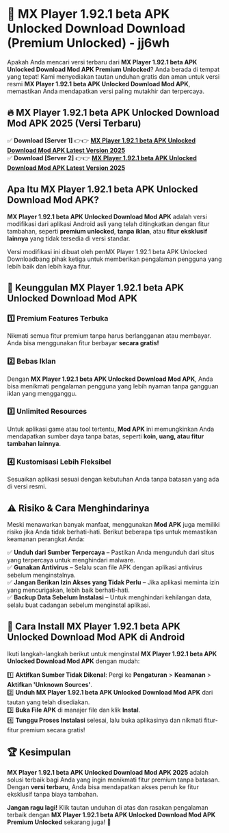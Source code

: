 # 🎯 MX Player 1.92.1 beta APK Unlocked Download  Download (Premium Unlocked) -  jj6wh

Apakah Anda mencari versi terbaru dari **MX Player 1.92.1 beta APK Unlocked Download Mod APK Premium Unlocked**? Anda berada di tempat yang tepat! Kami menyediakan tautan unduhan gratis dan aman untuk versi resmi **MX Player 1.92.1 beta APK Unlocked Download Mod APK**, memastikan Anda mendapatkan versi paling mutakhir dan terpercaya.

## 🔥 MX Player 1.92.1 beta APK Unlocked Download Mod APK 2025 (Versi Terbaru)

✅ **Download [Server 1]** 👉👉 [**MX Player 1.92.1 beta APK Unlocked Download Mod APK Latest Version 2025**](https://momento.my/?title=MX_Player_1.92.1_beta_APK_Unlocked_Download)  
✅ **Download [Server 2]** 👉👉 [**MX Player 1.92.1 beta APK Unlocked Download Mod APK Latest Version 2025**](https://momento.my/?title=MX_Player_1.92.1_beta_APK_Unlocked_Download)  

## Apa Itu MX Player 1.92.1 beta APK Unlocked Download Mod APK?

**MX Player 1.92.1 beta APK Unlocked Download Mod APK** adalah versi modifikasi dari aplikasi Android asli yang telah ditingkatkan dengan fitur tambahan, seperti **premium unlocked**, **tanpa iklan**, atau **fitur eksklusif lainnya** yang tidak tersedia di versi standar.

Versi modifikasi ini dibuat oleh penMX Player 1.92.1 beta APK Unlocked Downloadbang pihak ketiga untuk memberikan pengalaman pengguna yang lebih baik dan lebih kaya fitur.

## 🎯 Keunggulan MX Player 1.92.1 beta APK Unlocked Download Mod APK

### 1️⃣ Premium Features Terbuka
Nikmati semua fitur premium tanpa harus berlangganan atau membayar. Anda bisa menggunakan fitur berbayar **secara gratis!**

### 2️⃣ Bebas Iklan
Dengan **MX Player 1.92.1 beta APK Unlocked Download Mod APK**, Anda bisa menikmati pengalaman pengguna yang lebih nyaman tanpa gangguan iklan yang mengganggu.

### 3️⃣ Unlimited Resources
Untuk aplikasi game atau tool tertentu, **Mod APK** ini memungkinkan Anda mendapatkan sumber daya tanpa batas, seperti **koin, uang, atau fitur tambahan lainnya**.

### 4️⃣ Kustomisasi Lebih Fleksibel
Sesuaikan aplikasi sesuai dengan kebutuhan Anda tanpa batasan yang ada di versi resmi.

## ⚠️ Risiko & Cara Menghindarinya

Meski menawarkan banyak manfaat, menggunakan **Mod APK** juga memiliki risiko jika Anda tidak berhati-hati. Berikut beberapa tips untuk memastikan keamanan perangkat Anda:

✅ **Unduh dari Sumber Terpercaya** – Pastikan Anda mengunduh dari situs yang terpercaya untuk menghindari malware.  
✅ **Gunakan Antivirus** – Selalu scan file APK dengan aplikasi antivirus sebelum menginstalnya.  
✅ **Jangan Berikan Izin Akses yang Tidak Perlu** – Jika aplikasi meminta izin yang mencurigakan, lebih baik berhati-hati.  
✅ **Backup Data Sebelum Instalasi** – Untuk menghindari kehilangan data, selalu buat cadangan sebelum menginstal aplikasi.

## 📌 Cara Install MX Player 1.92.1 beta APK Unlocked Download Mod APK di Android

Ikuti langkah-langkah berikut untuk menginstal **MX Player 1.92.1 beta APK Unlocked Download Mod APK** dengan mudah:

1️⃣ **Aktifkan Sumber Tidak Dikenal**: Pergi ke **Pengaturan** > **Keamanan** > **Aktifkan 'Unknown Sources'**.  
2️⃣ **Unduh MX Player 1.92.1 beta APK Unlocked Download Mod APK** dari tautan yang telah disediakan.  
3️⃣ **Buka File APK** di manajer file dan klik **Instal**.  
4️⃣ **Tunggu Proses Instalasi** selesai, lalu buka aplikasinya dan nikmati fitur-fitur premium secara gratis!

## 🏆 Kesimpulan

**MX Player 1.92.1 beta APK Unlocked Download Mod APK 2025** adalah solusi terbaik bagi Anda yang ingin menikmati fitur premium tanpa batasan. Dengan **versi terbaru**, Anda bisa mendapatkan akses penuh ke fitur eksklusif tanpa biaya tambahan.

**Jangan ragu lagi!** Klik tautan unduhan di atas dan rasakan pengalaman terbaik dengan **MX Player 1.92.1 beta APK Unlocked Download Mod APK Premium Unlocked** sekarang juga! 🚀
